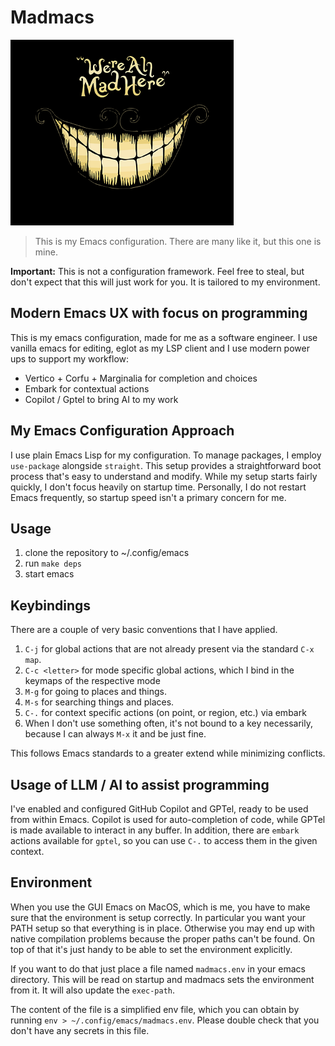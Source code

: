# Madmacs

![img](assets/logo.png)

> This is my Emacs configuration. There are many like it, but this one is mine.

**Important:** This is not a configuration framework. Feel free to steal, but don't expect that this will just work for you. It is tailored to my environment.

## Modern Emacs UX with focus on programming

This is my emacs configuration, made for me as a software engineer.
I use vanilla emacs for editing, eglot as my LSP client and I use modern power ups to support my workflow:

* Vertico + Corfu + Marginalia for completion and choices
* Embark for contextual actions
* Copilot / Gptel to bring AI to my work


## My Emacs Configuration Approach

I use plain Emacs Lisp for my configuration. To manage packages, I employ `use-package` alongside `straight`. 
This setup provides a straightforward boot process that's easy to understand and modify.
While my setup starts fairly quickly, I don't focus heavily on startup time. Personally, I do not restart Emacs frequently, so startup speed isn't a primary concern for me.

## Usage

1. clone the repository to ~/.config/emacs
2. run `make deps`
3. start emacs

## Keybindings

There are a couple of very basic conventions that I have applied.

1. `C-j` for global actions that are not already present via the standard `C-x map`.
2. `C-c <letter>` for mode specific global actions, which I bind in the keymaps of the respective mode
3. `M-g` for going to places and things.
4. `M-s` for searching things and places.
5. `C-.` for context specific actions (on point, or region, etc.) via embark
6. When I don't use something often, it's not bound to a key necessarily, because I can always `M-x` it and be just fine.

This follows Emacs standards to a greater extend while minimizing conflicts.

## Usage of LLM / AI to assist programming

I've enabled and configured GitHub Copilot and GPTel, ready to be used from within Emacs. Copilot is used for auto-completion of code, while GPTel is made available to interact in any buffer.
In addition, there are `embark` actions available for `gptel`, so you can use `C-.` to access them in the given context.

## Environment

When you use the GUI Emacs on MacOS, which is me, you have to make sure that the environment is setup correctly.
In particular you want your PATH setup so that everything is in place. Otherwise you may end up with native compilation problems
because the proper paths can't be found. On top of that it's just handy to be able to set the environment explicitly.

If you want to do that just place a file named `madmacs.env` in your emacs directory.
This will be read on startup and madmacs sets the environment from it. It will also update the `exec-path`.

The content of the file is a simplified env file, which you can obtain by running `env > ~/.config/emacs/madmacs.env`.
Please double check that you don't have any secrets in this file.


